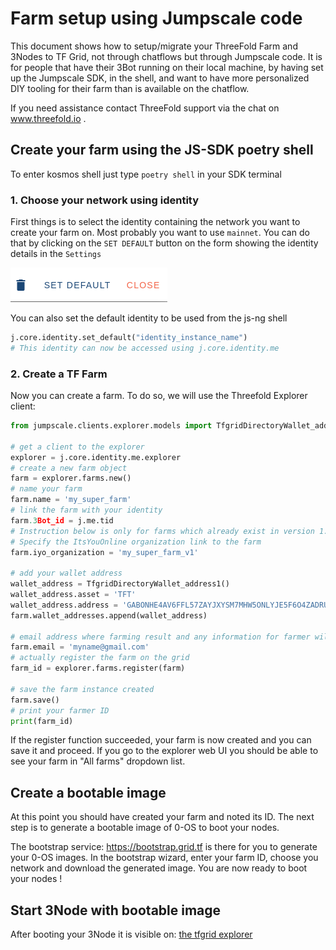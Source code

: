 # Farm setup using Jumpscale code

This document shows how to setup/migrate your ThreeFold Farm and 3Nodes to TF Grid, not through chatflows but through Jumpscale code.
It is for people that have their 3Bot running on their local machine, by having set up the Jumpscale SDK, in the shell, and want to have more personalized DIY tooling for their farm than is available on the chatflow. 

If you need assistance contact ThreeFold support via the chat on www.threefold.io .

## Create your farm using the JS-SDK poetry shell

To enter kosmos shell just type `poetry shell` in your SDK terminal

### 1. Choose your network using identity

First things is to select the identity containing the network you want to create your farm on. Most probably you want to use `mainnet`. You can do that by clicking on the `SET DEFAULT` button on the form showing the identity details in the `Settings`

![identity_buttons](./img/identity_buttons.png)

You can also set the default identity to be used from the js-ng shell

```python
j.core.identity.set_default("identity_instance_name")
# This identity can now be accessed using j.core.identity.me
```

### 2. Create a TF Farm

Now you can create a farm. To do so, we will use the Threefold Explorer client:

```python
from jumpscale.clients.explorer.models import TfgridDirectoryWallet_address1                       

# get a client to the explorer
explorer = j.core.identity.me.explorer
# create a new farm object
farm = explorer.farms.new()
# name your farm
farm.name = 'my_super_farm'
# link the farm with your identity
farm.3Bot_id = j.me.tid
# Instruction below is only for farms which already exist in version 1.x and need to be migrated to version 2.0 !
# Specify the ItsYouOnline organization link to the farm
farm.iyo_organization = 'my_super_farm_v1'

# add your wallet address
wallet_address = TfgridDirectoryWallet_address1()
wallet_address.asset = 'TFT'
wallet_address.address = 'GABONHE4AV6FFL57ZAYJXYSM7MHW5ONLYJE5F6O4ZADRUFGBFLHZWOGF'
farm.wallet_addresses.append(wallet_address)

# email address where farming result and any information for farmer will be sent.
farm.email = 'myname@gmail.com'
# actually register the farm on the grid
farm_id = explorer.farms.register(farm)

# save the farm instance created
farm.save()
# print your farmer ID
print(farm_id)
```

If the register function succeeded, your farm is now created and you can save it and proceed.
If you go to the explorer web UI you should be able to see your farm in "All farms" dropdown list.

## Create a bootable image

At this point you should have created your farm and noted its ID. The next step is to generate a bootable image of 0-OS to boot your nodes.

The bootstrap service: https://bootstrap.grid.tf is there for you to generate your 0-OS images.
In the bootstrap wizard, enter your farm ID, choose you network and download the generated image.
You are now ready to boot your nodes !

## Start 3Node with bootable image

After booting your 3Node it is visible on: [the tfgrid explorer](https://explorer.grid.tf)
